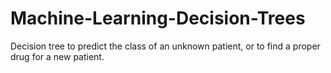 # Machine-Learning-Decision-Trees
Decision tree to predict the class of an unknown patient, or to find a proper drug for a new patient.
